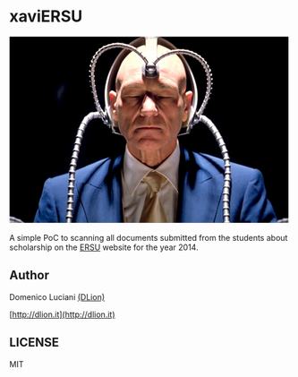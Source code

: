 # xaviERSU

![xavier](/xavier.png?raw=true)

A simple PoC to scanning all documents submitted from the students about scholarship on the [ERSU](http://ersupalermo.it) website for the year 2014.

## Author

Domenico Luciani [(DLion)](http://github.com/DLion)

[http://dlion.it](http://dlion.it)

## LICENSE
MIT
